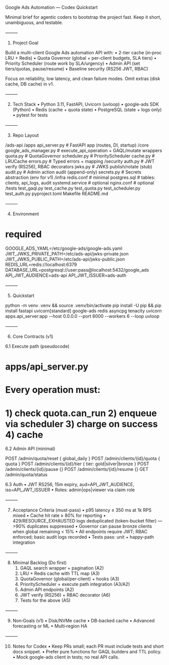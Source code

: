 Google Ads Automation — Codex Quickstart

Minimal brief for agentic coders to bootstrap the project fast. Keep it short, unambiguous, and testable.

⸻

1) Project Goal

Build a multi-client Google Ads automation API with:
	•	2-tier cache (in‑proc LRU + Redis)
	•	Quota Governor (global + per-client budgets, SLA tiers)
	•	Priority Scheduler (route work by SLA/urgency)
	•	Admin API (set tiers/quotas, pause/resume)
	•	Baseline security (RS256 JWT, RBAC)

Focus on reliability, low latency, and clean failure modes. Omit extras (disk cache, DB cache) in v1.

⸻

2) Tech Stack
	•	Python 3.11, FastAPI, Uvicorn (uvloop)
	•	google-ads SDK (Python)
	•	Redis (cache + quota state)
	•	PostgreSQL (state + logs only)
	•	pytest for tests

⸻

3) Repo Layout

/ads-api
  /apps
    api_server.py            # FastAPI app (routes, DI, startup)
  /core
    google_ads_manager.py    # execute_api_operation + GAQL/mutate wrappers
    quota.py                 # QuotaGovernor
    scheduler.py             # PriorityScheduler
    cache.py                 # LRUCache
    errors.py                # Typed errors + mapping
  /security
    auth.py                  # JWT verify (RS256), RBAC decorators
    jwks.py                  # JWKS publish/rotate (stub)
    audit.py                 # Admin action audit (append-only)
    secrets.py               # Secrets abstraction (env for v1)
  /infra
    redis.conf               # minimal
    postgres.sql             # tables: clients, api_logs, audit
    systemd.service          # optional
    nginx.conf               # optional
  /tests
    test_gaql.py
    test_cache.py
    test_quota.py
    test_scheduler.py
    test_auth.py
  pyproject.toml
  Makefile
  README.md


⸻

4) Environment

# required
GOOGLE_ADS_YAML=/etc/google-ads/google-ads.yaml
JWT_JWKS_PRIVATE_PATH=/etc/ads-api/jwks-private.json
JWT_JWKS_PUBLIC_PATH=/etc/ads-api/jwks-public.json
REDIS_URL=redis://localhost:6379
DATABASE_URL=postgresql://user:pass@localhost:5432/google_ads
API_JWT_AUDIENCE=ads-api
API_JWT_ISSUER=ads-auth


⸻

5) Quickstart

python -m venv .venv && source .venv/bin/activate
pip install -U pip && pip install fastapi uvicorn[standard] google-ads redis asyncpg tenacity
uvicorn apps.api_server:app --host 0.0.0.0 --port 8000 --workers 6 --loop uvloop


⸻

6) Core Contracts (v1)

6.1 Execute path (pseudocode)

# apps/api_server.py
# Every operation must:
# 1) check quota.can_run 2) enqueue via scheduler 3) charge on success 4) cache

6.2 Admin API (minimal)

POST   /admin/quota/reset           { global_daily }
POST   /admin/clients/{id}/quota    { quota }
POST   /admin/clients/{id}/tier     { tier: gold|silver|bronze }
POST   /admin/clients/{id}/pause    {}
POST   /admin/clients/{id}/resume   {}
GET    /admin/quota/status

6.3 Auth
	•	JWT RS256, 15m expiry, aud=API_JWT_AUDIENCE, iss=API_JWT_ISSUER
	•	Roles: admin|ops|viewer via claim role

⸻

7) Acceptance Criteria (must-pass)
	•	p95 latency ≤ 350 ms at 1k RPS mixed
	•	Cache hit rate ≥ 80% for reporting
	•	429/RESOURCE_EXHAUSTED logs deduplicated (token-bucket filter) — >90% duplicates suppressed
	•	Governor can pause bronze clients when global remaining < 15%
	•	All endpoints require JWT; RBAC enforced; basic audit logs recorded
	•	Tests pass: unit + happy-path integration

⸻

8) Minimal Backlog (Do first)
	1.	GAQL search wrapper + pagination (A2)
	2.	LRU + Redis cache with TTL map (A3)
	3.	QuotaGovernor (global/per‑client) + hooks (A3)
	4.	PriorityScheduler + execute path integration (A3/A2)
	5.	Admin API endpoints (A2)
	6.	JWT verify (RS256) + RBAC decorator (A6)
	7.	Tests for the above (A5)

⸻

9) Non‑Goals (v1)
	•	Disk/NVMe cache
	•	DB-backed cache
	•	Advanced forecasting or ML
	•	Multi‑region HA

⸻

10) Notes for Codex
	•	Keep PRs small; each PR must include tests and short docs snippet.
	•	Prefer pure functions for GAQL builders and TTL policy.
	•	Mock google-ads client in tests; no real API calls.